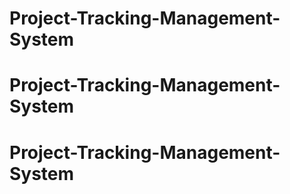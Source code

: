# Project-Tracking-Management-System
# Project-Tracking-Management-System
# Project-Tracking-Management-System
